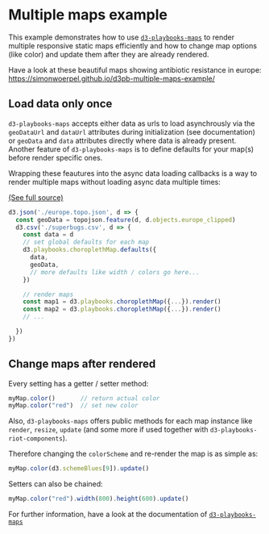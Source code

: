 # Multiple maps example

This example demonstrates how to use [`d3-playbooks-maps`](https://github.com/simonwoerpel/d3-playbooks-maps) to render multiple responsive static maps efficiently and how to change map options (like color) and update them after they are already rendered.

Have a look at these beautiful maps showing antibiotic resistance in europe: https://simonwoerpel.github.io/d3pb-multiple-maps-example/

## Load data only once

`d3-playbooks-maps` accepts either data as urls to load asynchrously via the `geoDataUrl` and `dataUrl` attributes during initialization (see documentation) or `geoData` and `data` attributes directly where data is already present. Another feature of `d3-playbooks-maps` is to define defaults for your map(s) before render specific ones.

Wrapping these feautures into the async data loading callbacks is a way to render multiple maps without loading async data multiple times:

[(See full source)](https://github.com/simonwoerpel/d3pb-multiple-maps-example/blob/master/superbugs.js)

```javascript
d3.json('./europe.topo.json', d => {
  const geoData = topojson.feature(d, d.objects.europe_clipped)
  d3.csv('./superbugs.csv', d => {
    const data = d
    // set global defaults for each map
    d3.playbooks.choroplethMap.defaults({
      data,
      geoData,
      // more defaults like width / colors go here...
    })

    // render maps
    const map1 = d3.playbooks.choroplethMap({...}).render()
    const map2 = d3.playbooks.choroplethMap({...}).render()
    // ...

  })
})
```

## Change maps after rendered

Every setting has a getter / setter method:
```javascript
myMap.color()       // return actual color
myMap.color("red")  // set new color
```

Also, `d3-playbooks-maps` offers public methods for each map instance like `render`, `resize`, `update` (and some more if used together with `d3-playbooks-riot-components`).

Therefore changing the `colorScheme` and re-render the map is as simple as:

```javascript
myMap.color(d3.schemeBlues[9]).update()
```

Setters can also be chained:

```javascript
myMap.color("red").width(800).height(600).update()
```

For further information, have a look at the documentation of [`d3-playbooks-maps`](https://github.com/simonwoerpel/d3-playbooks-maps)

